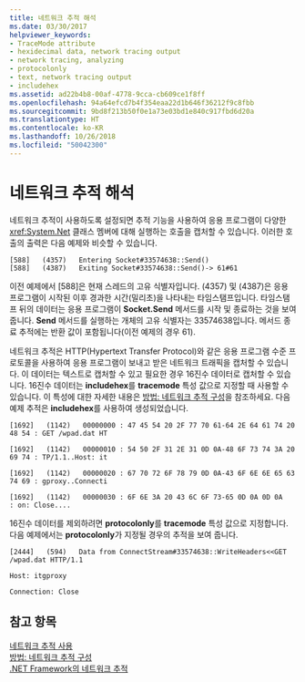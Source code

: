 ```yaml
---
title: 네트워크 추적 해석
ms.date: 03/30/2017
helpviewer_keywords:
- TraceMode attribute
- hexidecimal data, network tracing output
- network tracing, analyzing
- protocolonly
- text, network tracing output
- includehex
ms.assetid: ad22b4b8-00af-4778-9cca-cb609ce1f8ff
ms.openlocfilehash: 94a64efcd7b4f354eaa22d1b646f36212f9c8fbb
ms.sourcegitcommit: 9bd8f213b50f0e1a73e03bd1e840c917fbd6d20a
ms.translationtype: HT
ms.contentlocale: ko-KR
ms.lasthandoff: 10/26/2018
ms.locfileid: "50042300"
---
```

# <a name="interpreting-network-tracing"></a>네트워크 추적 해석
네트워크 추적이 사용하도록 설정되면 추적 기능을 사용하여 응용 프로그램이 다양한 <xref:System.Net> 클래스 멤버에 대해 실행하는 호출을 캡처할 수 있습니다. 이러한 호출의 출력은 다음 예제와 비슷할 수 있습니다.  
  
```  
[588]   (4357)   Entering Socket#33574638::Send()  
[588]   (4387)   Exiting Socket#33574638::Send()-> 61#61  
```  
  
 이전 예제에서 [588]은 현재 스레드의 고유 식별자입니다. (4357) 및 (4387)은 응용 프로그램이 시작된 이후 경과한 시간(밀리초)을 나타내는 타임스탬프입니다. 타임스탬프 뒤의 데이터는 응용 프로그램이 **Socket.Send** 메서드를 시작 및 종료하는 것을 보여 줍니다. **Send** 메서드를 실행하는 개체의 고유 식별자는 33574638입니다. 메서드 종료 추적에는 반환 값이 포함됩니다(이전 예제의 경우 61).  
  
 네트워크 추적은 HTTP(Hypertext Transfer Protocol)와 같은 응용 프로그램 수준 프로토콜을 사용하여 응용 프로그램이 보내고 받은 네트워크 트래픽을 캡처할 수 있습니다. 이 데이터는 텍스트로 캡처할 수 있고 필요한 경우 16진수 데이터로 캡처할 수 있습니다. 16진수 데이터는 **includehex**를 **tracemode** 특성 값으로 지정할 때 사용할 수 있습니다. 이 특성에 대한 자세한 내용은 [방법: 네트워크 추적 구성](../../../docs/framework/network-programming/how-to-configure-network-tracing.md)을 참조하세요. 다음 예제 추적은 **includehex**를 사용하여 생성되었습니다.  
  
 `[1692]   (1142)   00000000 : 47 45 54 20 2F 77 70 61-64 2E 64 61 74 20 48 54 : GET /wpad.dat HT`  
  
 `[1692]   (1142)   00000010 : 54 50 2F 31 2E 31 0D 0A-48 6F 73 74 3A 20 69 74 : TP/1.1..Host: it`  
  
 `[1692]   (1142)   00000020 : 67 70 72 6F 78 79 0D 0A-43 6F 6E 6E 65 63 74 69 : gproxy..Connecti`  
  
 `[1692]   (1142)   00000030 : 6F 6E 3A 20 43 6C 6F 73-65 0D 0A 0D 0A     : on: Close....`  
  
 16진수 데이터를 제외하려면 **protocolonly**를 **tracemode** 특성 값으로 지정합니다. 다음 예제에서는 **protocolonly**가 지정될 경우의 추적을 보여 줍니다.  
  
 `[2444]   (594)   Data from ConnectStream#33574638::WriteHeaders<<GET /wpad.dat HTTP/1.1`  
  
 `Host: itgproxy`  
  
 `Connection: Close`  
  
## <a name="see-also"></a>참고 항목  
 [네트워크 추적 사용](../../../docs/framework/network-programming/enabling-network-tracing.md)  
 [방법: 네트워크 추적 구성](../../../docs/framework/network-programming/how-to-configure-network-tracing.md)  
 [.NET Framework의 네트워크 추적](../../../docs/framework/network-programming/network-tracing.md)
